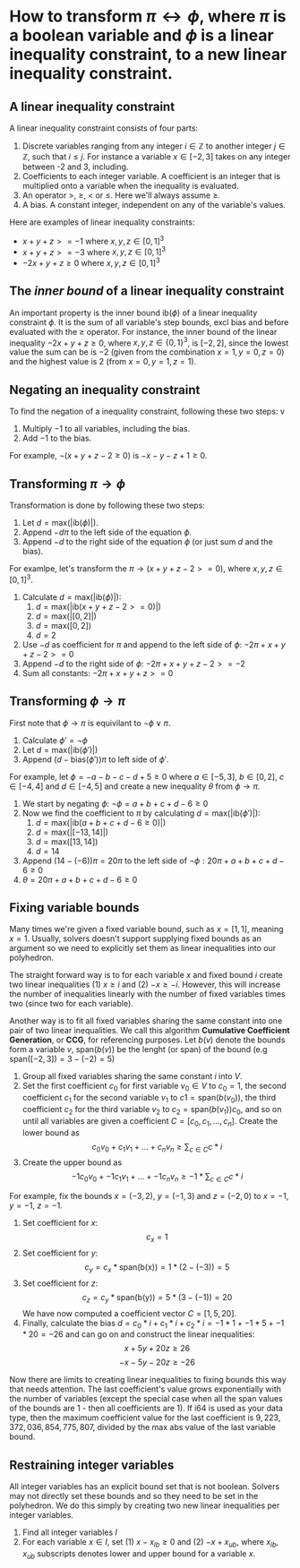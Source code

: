 # How to transform $\pi \leftrightarrow \phi$, where $\pi$ is a boolean variable and $\phi$ is a linear inequality constraint, to a new linear inequality constraint.

## A linear inequality constraint
A linear inequality constraint consists of four parts: 
1) Discrete variables ranging from any integer $i \in \mathbb{Z}$ to another integer $j \in \mathbb{Z}$, such that $i \leq j$. For instance a variable $x \in [-2, 3]$ takes on any integer between -2 and 3, including.
2) Coefficients to each integer variable. A coefficient is an integer that is multiplied onto a variable when the inequality is evaluated.
3) An operator $\gt$, $\geq$, $\lt$ or $\leq$. Here we'll always assume $\geq$.
4) A bias. A constant integer, independent on any of the variable's values. 

Here are examples of linear inequality constraints:
- $x + y + z >= -1$ where $x,y,z \in [0,1]^3$
- $x + y + z >= -3$ where $x,y,z \in [0,1]^3$
- $-2x + y + z \geq 0$ where $x,y,z \in [0,1]^3$

## The <i>inner bound</i> of a linear inequality constraint
An important property is the inner bound $\text{ib}(\phi)$ of a linear inequality constraint $\phi$. It is the sum of all variable's step bounds, excl bias and before evaluated with the $\geq$ operator. For instance, the inner bound of the linear inequality $-2x + y + z \geq 0$, where $x,y,z \in \{0,1\}^3$, is $[-2, 2]$, since the lowest value the sum can be is $-2$ (given from the combination $x=1, y=0, z=0$) and the highest value is $2$ (from $x=0, y=1, z=1$).

## Negating an inequality constraint
To find the negation of a inequality constraint, following these two steps: v
1. Multiply $-1$ to all variables, including the bias. 
2. Add $-1$ to the bias. 

For example, $\neg (x + y + z -2 \geq 0)$ is $-x -y -z +1 \geq 0$.

## Transforming $\pi \rightarrow \phi$
Transformation is done by following these two steps: 

1. Let $d = \text{max}(|\text{ib}(\phi)|)$. 
2. Append $-d\pi$ to the left side of the equation $\phi$. 
3. Append $-d$ to the right side of the equation $\phi$ (or just sum $d$ and the bias).

For examlpe, let's transform the $\pi \rightarrow (x + y + z -2 >= 0)$, where $x,y,z \in [0,1]^3$. 
1. Calculate $d = \text{max}(|\text{ib}(\phi)|)$:
    1. $d = \text{max}(|\text{ib}(x + y + z -2 >= 0)|)$
    2. $d = \text{max}(|[0,2]|)$
    3. $d = \text{max}([0,2])$
    4. $d = 2$
2. Use $-d$ as coefficient for $\pi$ and append to the left side of $\phi$: $-2\pi + x + y + z -2 >= 0$
3. Append $-d$ to the right side of $\phi$: $-2\pi + x + y + z -2 >= -2$
4. Sum all constants: $-2\pi + x + y + z >= 0$

## Transforming $\phi \rightarrow \pi$
First note that $\phi \rightarrow \pi$ is equivilant to $\neg \phi \lor \pi$. 

1. Calculate $\phi' = \neg \phi$
2. Let $d = \text{max}(|\text{ib}(\phi')|)$ 
3. Append $(d - \text{bias}(\phi'))\pi$ to left side of $\phi'$. 

For example, let $\phi = -a -b -c -d +5 \geq 0$ where $a \in [-5,3]$, $b \in [0,2]$, $c \in [-4,4]$ and $d \in [-4,5]$ and create a new inequality $\theta$ from $\phi \rightarrow \pi$. 
1. We start by negating $\phi$: $\neg \phi = a + b + c + d -6 \geq 0$
2. Now we find the coefficient to $\pi$ by calculating $d = \text{max}(|\text{ib}(\phi')|)$:
    1. $d = \text{max}(|\text{ib}(a + b + c + d -6 \geq 0)|)$
    2. $d = \text{max}(|[-13, 14]|)$
    3. $d = \text{max}([13, 14])$
    4. $d = 14$
3. Append $(14-(-6))\pi = 20\pi$ to the left side of $\neg \phi: 20\pi + a + b + c + d -6 \geq 0$
4. $\theta = 20\pi + a + b + c + d -6 \geq 0$

## Fixing variable bounds
Many times we're given a fixed variable bound, such as $x=[1,1]$, meaning $x=1$. Usually, solvers doesn't support supplying fixed bounds as an argument so we need to explicitly set them as linear inequalities into our polyhedron. 

The straight forward way is to for each variable $x$ and fixed bound $i$ create two linear inequalities (1) $x \geq i$ and (2) $-x \geq -i$. However, this will increase the number of inequalities linearly with the number of fixed variables times two (since two for each variable). 

Another way is to fit all fixed variables sharing the same constant into one pair of two linear inequalities. We call this algorithm <b>Cumulative Coefficient Generation</b>, or <b>CCG</b>, for referencing purposes. 
Let $b(v)$ denote the bounds form a variable $v$, $\text{span}(b(v))$ be the lenght (or span) of the bound (e.g $\text{span}([-2,3])=3-(-2)=5$)
1. Group all fixed variables sharing the same constant $i$ into $V$.
2. Set the first coefficient $c_0$ for first variable $v_0 \in V$ to $c_0=1$, the second coefficient $c_1$ for the second variable $v_1$ to $c1=\text{span}(b(v_0))$, the third coefficient $c_2$ for the third variable $v_2$ to $c_2 = \text{span}(b(v_1))c_0$, and so on until all variables are given a coefficient $C=[c_0, c_1, \dots, c_n]$. Create the lower bound as $$c_0v_0 + c_1v_1+\dots+c_nv_n \geq \sum_{c \in C} c*i$$
3. Create the upper bound as $$-1c_0v_0 + -1c_1v_1+\dots+-1c_nv_n \geq -1*\sum_{c \in C} c*i$$

For example, fix the bounds $x=(-3,2)$, $y=(-1,3)$ and $z=(-2,0)$ to $x = -1$, $y = -1$, $z = -1$.
1. Set coefficient for $x$: $$c_x = 1$$ 
2. Set coefficient for $y$: $$c_y=c_x*\text{span(b(x))} = 1*(2-(-3))=5$$ 
3. Set coefficient for $z$: $$c_z = c_y * \text{span(b(y))} = 5 * (3-(-1))=20$$ We have now computed a coefficient vector $C=[1,5,20]$. 
4. Finally, calculate the bias $d = c_0*i + c_1*i + c_2*i = -1*1 + -1*5 + -1*20 = -26$ and can go on and construct the linear inequalities:
$$x+5y+20z \geq 26$$
$$-x-5y-20z \geq -26$$

Now there are limits to creating linear inequalities to fixing bounds this way that needs attention. The last coefficient's value grows exponentially with the number of variables (except the special case when all the span values of the bounds are 1 - then all coefficients are 1). If i64 is used as your data type, then the maximum coefficient value for the last coefficient is $9,223,372,036,854,775,807$, divided by the max abs value of the last variable bound.

## Restraining integer variables
All integer variables has an explicit bound set that is not boolean. Solvers may not directly set these bounds and so they need to be set in the polyhedron. We do this simply by creating two new linear inequalities per integer variables.
1. Find all integer variables $I$
2. For each variable $x \in I$, set (1) $x-x_{lb} \geq 0$ and (2) $-x+x_{ub}$, where $x_{lb}, x_{ub}$ subscripts denotes lower and upper bound for a variable $x$.